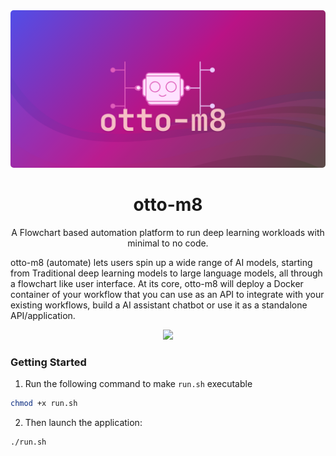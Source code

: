 <div>
    <div class='otto-logo-div' align="center" style="margin-bottom: 0px;">
        <img class='otto-logo' width='980px' src='docs/assets/otto-m8.png' style="border-radius: 5px;">
    </div>
    <h1 align="center">otto-m8</h1>
    <p align="center">A Flowchart based automation platform to run deep learning workloads with minimal to no code.</p>
    <p>otto-m8 (automate) lets users spin up a wide range of AI models, starting from Traditional deep learning models to large language models, all through a flowchart like user interface. At its core, otto-m8 will deploy a Docker container of your workflow that you can use as an API to integrate with your existing workflows, build a AI assistant chatbot or use it as a standalone API/application.</p>
    <p></p>
    <div align='center'><img src='docs/assets/demo1.gif'/></div>
</div>


### Getting Started
1. Run the following command to make `run.sh` executable
```bash
chmod +x run.sh
```
2. Then launch the application:
```bash
./run.sh
```